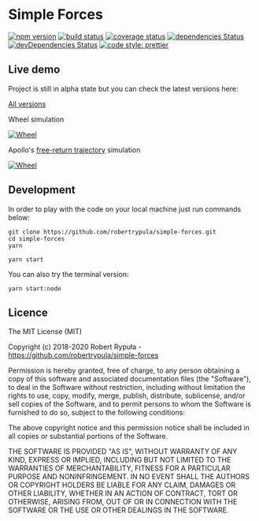 # Simple Forces

[![npm version](https://badge.fury.io/js/simple-forces.svg)](https://badge.fury.io/js/simple-forces)
[![build status](https://travis-ci.org/robertrypula/simple-forces.svg?branch=master)](https://travis-ci.org/robertrypula/simple-forces)
[![coverage status](https://coveralls.io/repos/github/robertrypula/simple-forces/badge.svg?branch=master)](https://coveralls.io/github/robertrypula/simple-forces?branch=master)
[![dependencies Status](https://david-dm.org/robertrypula/simple-forces/status.svg)](https://david-dm.org/robertrypula/simple-forces)
[![devDependencies Status](https://david-dm.org/robertrypula/simple-forces/dev-status.svg)](https://david-dm.org/robertrypula/simple-forces?type=dev)
[![code style: prettier](https://img.shields.io/badge/code_style-prettier-ff69b4.svg?style=flat-round)](https://github.com/prettier/prettier)

## Live demo

Project is still in alpha state but you can check the latest versions here:

[All versions](https://cdn.rypula.pl/simple-forces/)

Wheel simulation

[![Wheel](https://cdn.rypula.pl/simple-forces/wheel-example.gif)](https://cdn.rypula.pl/simple-forces/wheel-example.gif)

Apollo's [free-return trajectory](https://en.wikipedia.org/wiki/Free-return_trajectory) simulation

[![Wheel](https://cdn.rypula.pl/simple-forces/apollo-free-return-example.gif)](https://cdn.rypula.pl/simple-forces/apollo-free-return-example.gif)

## Development

In order to play with the code on your local machine just run commands below:

```
git clone https://github.com/robertrypula/simple-forces.git
cd simple-forces
yarn

yarn start
```

You can also try the terminal version:

```
yarn start:node
```

## Licence

The MIT License (MIT)

Copyright (c) 2018-2020 Robert Rypuła - https://github.com/robertrypula/simple-forces

Permission is hereby granted, free of charge, to any person obtaining a copy of
this software and associated documentation files (the "Software"), to deal in
the Software without restriction, including without limitation the rights to
use, copy, modify, merge, publish, distribute, sublicense, and/or sell copies of
the Software, and to permit persons to whom the Software is furnished to do so,
subject to the following conditions:

The above copyright notice and this permission notice shall be included in all
copies or substantial portions of the Software.

THE SOFTWARE IS PROVIDED "AS IS", WITHOUT WARRANTY OF ANY KIND, EXPRESS OR
IMPLIED, INCLUDING BUT NOT LIMITED TO THE WARRANTIES OF MERCHANTABILITY, FITNESS
FOR A PARTICULAR PURPOSE AND NONINFRINGEMENT. IN NO EVENT SHALL THE AUTHORS OR
COPYRIGHT HOLDERS BE LIABLE FOR ANY CLAIM, DAMAGES OR OTHER LIABILITY, WHETHER
IN AN ACTION OF CONTRACT, TORT OR OTHERWISE, ARISING FROM, OUT OF OR IN
CONNECTION WITH THE SOFTWARE OR THE USE OR OTHER DEALINGS IN THE SOFTWARE.
